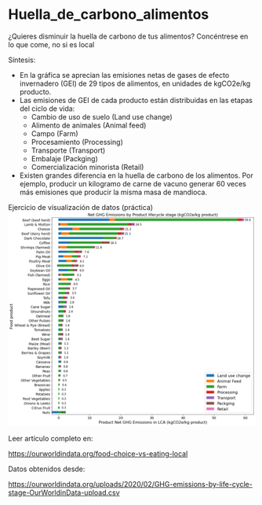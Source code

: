 # Huella_de_carbono_alimentos
¿Quieres disminuir la huella de carbono de tus alimentos? Concéntrese en lo que come, no si es local

Síntesis:

- En la gráfica se aprecian las emisiones netas de gases de efecto invernadero (GEI) de 29 tipos de alimentos, en unidades de kgCO2e/kg producto.
- Las emisiones de GEI de cada producto están distribuidas en las etapas del ciclo de vida:
    - Cambio de uso de suelo (Land use change)
    - Alimento de animales (Animal feed)
    - Campo (Farm)
    - Procesamiento (Processing)
    - Transporte (Transport)
    - Embalaje (Packging)
    - Comercialización minorista (Retail)
- Existen grandes diferencia en la huella de carbono de los alimentos. Por ejemplo, producir un kilogramo de carne de vacuno generar 60 veces más emisiones que producir la misma masa de mandioca.

Ejercicio de visualización de datos (práctica)
![alt text](https://github.com/pzuniga/Huella_de_carbono_alimentos/blob/main/HdeC_alimentos.png)


Leer artículo completo en:

https://ourworldindata.org/food-choice-vs-eating-local

Datos obtenidos desde:

https://ourworldindata.org/uploads/2020/02/GHG-emissions-by-life-cycle-stage-OurWorldinData-upload.csv
